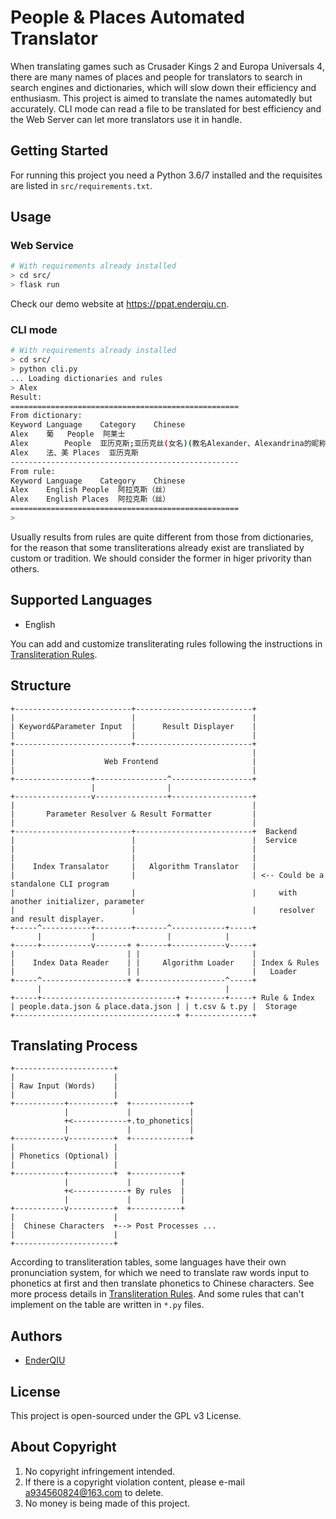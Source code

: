 # People & Places Automated Translator

When translating games such as Crusader Kings 2 and Europa Universals 4, there are many names of places and people for
 translators to search in search engines and dictionaries, which will slow down their efficiency and enthusiasm. 
This project is aimed to translate the names automatedly but accurately. CLI mode can read a file to be translated for
 best efficiency and the Web Server can let more translators use it in handle.

## Getting Started

For running this project you need a Python 3.6/7 installed and the requisites are listed in `src/requirements.txt`.

## Usage

### Web Service

```sh
# With requirements already installed
> cd src/
> flask run
```

Check our demo website at <https://ppat.enderqiu.cn>.

### CLI mode

```sh
# With requirements already installed
> cd src/
> python cli.py
... Loading dictionaries and rules
> Alex
Result:
===================================================
From dictionary:
Keyword	Language	Category	Chinese
Alex	葡	People	阿莱士
Alex		People	亚历克斯;亚历克丝(女名)(教名Alexander、Alexandrina的昵称)
Alex	法、美	Places	亚历克斯
---------------------------------------------------
From rule:
Keyword	Language	Category	Chinese
Alex	English	People	阿拉克斯（丝）
Alex	English	Places	阿拉克斯（丝）
===================================================
>
```

Usually results from rules are quite different from those from dictionaries, for the reason
 that some transliterations already exist are transliated by custom or tradition. We should
 consider the former in higer privority than others.

## Supported Languages

- English

You can add and customize transliterating rules following the instructions in
[Transliteration Rules](src/translators/data/README).

## Structure

```ascii
+--------------------------+--------------------------+
|                          |                          |
| Keyword&Parameter Input  |      Result Displayer    |
|                          |                          |
+--------------------------+--------------------------+
|                                                     |
|                    Web Frontend                     |
|                                                     |
+-----------------+----------------^------------------+
                  |                |
+-----------------v----------------+------------------+
|                                                     |
|       Parameter Resolver & Result Formatter         |
|                                                     |
+--------------------------+--------------------------+  Backend
|                          |                          |  Service
|                          |                          |
|                          |                          |
|    Index Transalator     |   Algorithm Translator   |
|                          |                          | <-- Could be a standalone CLI program
|                          |                          |     with another initializer, parameter
|                          |                          |     resolver and result displayer.
+-----^-----------+--------+-------^------------+-----+
      |           |                |            |
+-----+-----------v-------+ +------+------------v-----+
|                         | |                         |
|    Index Data Reader    | |     Algorithm Loader    | Index & Rules
|                         | |                         |   Loader
+-----^-------------------+ +-------------------^-----+
      |                                         |
+-----+------------------------------+ +--------+-----+ Rule & Index
| people.data.json & place.data.json | | t.csv & t.py |  Storage
+------------------------------------+ +--------------+
```

## Translating Process


```
+----------------------+
|                      |
| Raw Input (Words)    |
|                      |
+-----------+----------+  +-------------+
            |             |             |
            +<------------+.to_phonetics|
            |             |             |
+-----------v----------+  +-------------+
|                      |
| Phonetics (Optional) |
|                      |
+-----------+----------+  +-----------+
            |             |           |
            +<------------+ By rules  |
            |             |           |
+-----------v----------+  +-----------+
|                      |
|  Chinese Characters  +--> Post Processes ...
|                      |
+----------------------+
```

According to transliteration tables, some languages have their own pronunciation system, for which we need to translate
 raw words input to phonetics at first and then translate phonetics to Chinese characters. See more process details in 
 [Transliteration Rules](src/translators/data/README). And some rules that can't implement on the table are written
 in `*.py` files.


## Authors

- [EnderQIU](https://github.com/EnderQIU)

## License

This project is open-sourced under the GPL v3 License.

## About Copyright

1. No copyright infringement intended.
2. If there is a copyright violation content, please e-mail <a934560824@163.com> to delete.
3. No money is being made of this project.
